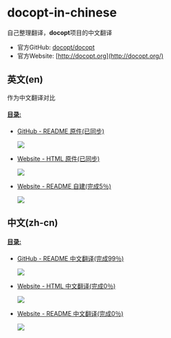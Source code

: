 # docopt-in-chinese

自己整理翻译，**docopt**项目的中文翻译

* 官方GitHub: [docopt/docopt](https://github.com/docopt/docopt)
* 官方Website: [http://docopt.org](http://docopt.org/)

## 英文(en)

作为中文翻译对比

#### [目录: ](https://github.com/WindomZ/docopt-in-chinese/tree/master/en)

- [GitHub - README 原件(已同步)](https://github.com/WindomZ/docopt-in-chinese/tree/master/en/github/README.rst)

    [![](https://img.shields.io/badge/English-100%25-green.svg)](https://github.com/WindomZ/docopt-in-chinese/tree/master/en/github/README.rst)

- [Website - HTML 原件(已同步)](https://github.com/WindomZ/docopt-in-chinese/tree/master/en/website/html)

    [![](https://img.shields.io/badge/English-100%25-green.svg)](https://github.com/WindomZ/docopt-in-chinese/tree/master/en/website/html)

- [Website - README 自建(完成5％)](https://github.com/WindomZ/docopt-in-chinese/tree/master/en/website/README.md)

    [![](https://img.shields.io/badge/English-5%25-green.svg)](https://github.com/WindomZ/docopt-in-chinese/tree/master/en/website/README.md)

## 中文(zh-cn)

#### [目录: ](https://github.com/WindomZ/docopt-in-chinese/tree/master/zh-cn)

- [GitHub - README 中文翻译(完成99％)](https://github.com/WindomZ/docopt-in-chinese/tree/master/zh-cn/github/README.rst)

    [![](https://img.shields.io/badge/Chinese-99%25-green.svg)](https://github.com/WindomZ/docopt-in-chinese/tree/master/zh-cn/github/README.rst)

- [Website - HTML 中文翻译(完成0％)]()

    [![](https://img.shields.io/badge/Chinese-0%25-green.svg)]()

- [Website - README 中文翻译(完成0％)](https://github.com/WindomZ/docopt-in-chinese/blob/master/zh-cn/website/README.md)

    [![](https://img.shields.io/badge/Chinese-0%25-green.svg)](https://github.com/WindomZ/docopt-in-chinese/blob/master/zh-cn/website/README.md)
